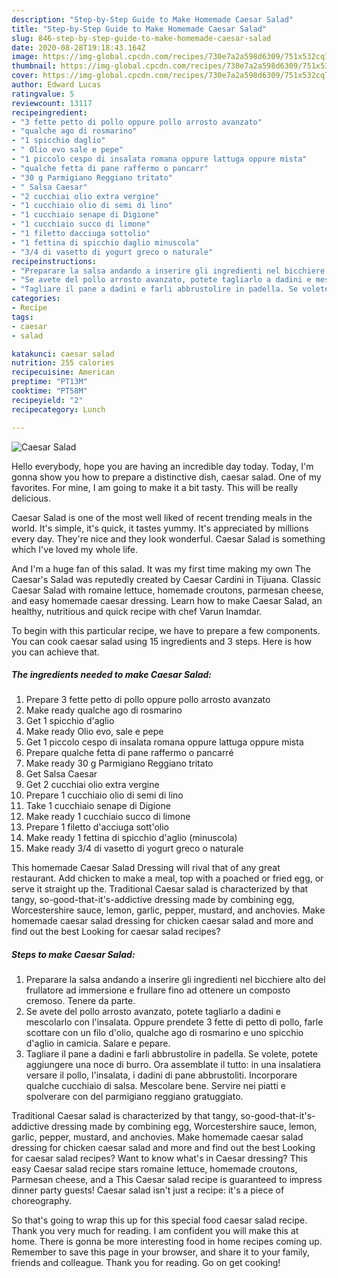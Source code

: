 ```yaml
---
description: "Step-by-Step Guide to Make Homemade Caesar Salad"
title: "Step-by-Step Guide to Make Homemade Caesar Salad"
slug: 846-step-by-step-guide-to-make-homemade-caesar-salad
date: 2020-08-28T19:18:43.164Z
image: https://img-global.cpcdn.com/recipes/730e7a2a598d6309/751x532cq70/caesar-salad-recipe-main-photo.jpg
thumbnail: https://img-global.cpcdn.com/recipes/730e7a2a598d6309/751x532cq70/caesar-salad-recipe-main-photo.jpg
cover: https://img-global.cpcdn.com/recipes/730e7a2a598d6309/751x532cq70/caesar-salad-recipe-main-photo.jpg
author: Edward Lucas
ratingvalue: 5
reviewcount: 13117
recipeingredient:
- "3 fette petto di pollo oppure pollo arrosto avanzato"
- "qualche ago di rosmarino"
- "1 spicchio daglio"
- " Olio evo sale e pepe"
- "1 piccolo cespo di insalata romana oppure lattuga oppure mista"
- "qualche fetta di pane raffermo o pancarr"
- "30 g Parmigiano Reggiano tritato"
- " Salsa Caesar"
- "2 cucchiai olio extra vergine"
- "1 cucchiaio olio di semi di lino"
- "1 cucchiaio senape di Digione"
- "1 cucchiaio succo di limone"
- "1 filetto dacciuga sottolio"
- "1 fettina di spicchio daglio minuscola"
- "3/4 di vasetto di yogurt greco o naturale"
recipeinstructions:
- "Preparare la salsa andando a inserire gli ingredienti nel bicchiere alto del frullatore ad immersione e frullare fino ad ottenere un composto cremoso. Tenere da parte."
- "Se avete del pollo arrosto avanzato, potete tagliarlo a dadini e mescolarlo con l&#39;insalata. Oppure prendete 3 fette di petto di pollo, farle scottare con un filo d&#39;olio, qualche ago di rosmarino e uno spicchio d&#39;aglio in camicia. Salare e pepare."
- "Tagliare il pane a dadini e farli abbrustolire in padella. Se volete, potete aggiungere una noce di burro. Ora assemblate il tutto: in una insalatiera versare il pollo, l&#39;insalata, i dadini di pane abbrustoliti. Incorporare qualche cucchiaio di salsa. Mescolare bene. Servire nei piatti e spolverare con del parmigiano reggiano gratuggiato."
categories:
- Recipe
tags:
- caesar
- salad

katakunci: caesar salad 
nutrition: 255 calories
recipecuisine: American
preptime: "PT13M"
cooktime: "PT58M"
recipeyield: "2"
recipecategory: Lunch

---
```



![Caesar Salad](https://img-global.cpcdn.com/recipes/730e7a2a598d6309/751x532cq70/caesar-salad-recipe-main-photo.jpg)

Hello everybody, hope you are having an incredible day today. Today, I'm gonna show you how to prepare a distinctive dish, caesar salad. One of my favorites. For mine, I am going to make it a bit tasty. This will be really delicious.

Caesar Salad is one of the most well liked of recent trending meals in the world. It's simple, it's quick, it tastes yummy. It's appreciated by millions every day. They're nice and they look wonderful. Caesar Salad is something which I've loved my whole life.

And I&#39;m a huge fan of this salad. It was my first time making my own The Caesar&#39;s Salad was reputedly created by Caesar Cardini in Tijuana. Classic Caesar Salad with romaine lettuce, homemade croutons, parmesan cheese, and easy homemade caesar dressing. Learn how to make Caesar Salad, an healthy, nutritious and quick recipe with chef Varun Inamdar.


To begin with this particular recipe, we have to prepare a few components. You can cook caesar salad using 15 ingredients and 3 steps. Here is how you can achieve that.

<!--inarticleads1-->

##### The ingredients needed to make Caesar Salad:

1. Prepare 3 fette petto di pollo oppure pollo arrosto avanzato
1. Make ready qualche ago di rosmarino
1. Get 1 spicchio d&#39;aglio
1. Make ready  Olio evo, sale e pepe
1. Get 1 piccolo cespo di insalata romana oppure lattuga oppure mista
1. Prepare qualche fetta di pane raffermo o pancarré
1. Make ready 30 g Parmigiano Reggiano tritato
1. Get  Salsa Caesar
1. Get 2 cucchiai olio extra vergine
1. Prepare 1 cucchiaio olio di semi di lino
1. Take 1 cucchiaio senape di Digione
1. Make ready 1 cucchiaio succo di limone
1. Prepare 1 filetto d&#39;acciuga sott&#39;olio
1. Make ready 1 fettina di spicchio d&#39;aglio (minuscola)
1. Make ready 3/4 di vasetto di yogurt greco o naturale


This homemade Caesar Salad Dressing will rival that of any great restaurant. Add chicken to make a meal, top with a poached or fried egg, or serve it straight up the. Traditional Caesar salad is characterized by that tangy, so-good-that-it&#39;s-addictive dressing made by combining egg, Worcestershire sauce, lemon, garlic, pepper, mustard, and anchovies. Make homemade caesar salad dressing for chicken caesar salad and more and find out the best Looking for caesar salad recipes? 

<!--inarticleads2-->

##### Steps to make Caesar Salad:

1. Preparare la salsa andando a inserire gli ingredienti nel bicchiere alto del frullatore ad immersione e frullare fino ad ottenere un composto cremoso. Tenere da parte.
1. Se avete del pollo arrosto avanzato, potete tagliarlo a dadini e mescolarlo con l&#39;insalata. Oppure prendete 3 fette di petto di pollo, farle scottare con un filo d&#39;olio, qualche ago di rosmarino e uno spicchio d&#39;aglio in camicia. Salare e pepare.
1. Tagliare il pane a dadini e farli abbrustolire in padella. Se volete, potete aggiungere una noce di burro. Ora assemblate il tutto: in una insalatiera versare il pollo, l&#39;insalata, i dadini di pane abbrustoliti. Incorporare qualche cucchiaio di salsa. Mescolare bene. Servire nei piatti e spolverare con del parmigiano reggiano gratuggiato.


Traditional Caesar salad is characterized by that tangy, so-good-that-it&#39;s-addictive dressing made by combining egg, Worcestershire sauce, lemon, garlic, pepper, mustard, and anchovies. Make homemade caesar salad dressing for chicken caesar salad and more and find out the best Looking for caesar salad recipes? Want to know what&#39;s in Caesar dressing? This easy Caesar salad recipe stars romaine lettuce, homemade croutons, Parmesan cheese, and a This Caesar salad recipe is guaranteed to impress dinner party guests! Caesar salad isn&#39;t just a recipe: it&#39;s a piece of choreography. 

So that's going to wrap this up for this special food caesar salad recipe. Thank you very much for reading. I am confident you will make this at home. There is gonna be more interesting food in home recipes coming up. Remember to save this page in your browser, and share it to your family, friends and colleague. Thank you for reading. Go on get cooking!
